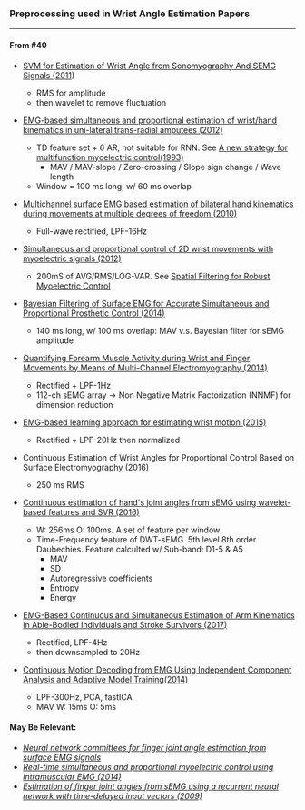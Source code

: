 ### Preprocessing used in Wrist Angle Estimation Papers 

---
#### From #40 
* [SVM for Estimation of Wrist Angle from Sonomyography And SEMG Signals (2011)](http://ieeexplore.ieee.org/document/4353415/)
  * RMS for amplitude
  * then wavelet to remove fluctuation

* [EMG-based simultaneous and proportional estimation of wrist/hand kinematics in uni-lateral trans-radial amputees (2012)](https://jneuroengrehab.biomedcentral.com/articles/10.1186/1743-0003-9-42)
  * TD feature set + 6 AR, not suitable for RNN. See [A new strategy for multifunction myoelectric control(1993)](https://ieeexplore.ieee.org/document/204774/)
    * MAV / MAV-slope / Zero-crossing / Slope sign change / Wave length
  * Window = 100 ms long, w/ 60 ms overlap

* [Multichannel surface EMG based estimation of bilateral hand kinematics during movements at multiple degrees of freedom (2010)](https://ieeexplore.ieee.org/document/5627622/)
  * Full-wave rectified, LPF-16Hz

* [Simultaneous and proportional control of 2D wrist movements with myoelectric signals (2012)](http://ieeexplore.ieee.org/document/6349712/)
  * 200mS of AVG/RMS/LOG-VAR. See [Spatial Filtering for Robust Myoelectric Control](https://ieeexplore.ieee.org/document/6156755/)

* [Bayesian Filtering of Surface EMG for Accurate Simultaneous and Proportional Prosthetic Control (2014)](http://ieeexplore.ieee.org/document/7332757/)
  * 140 ms long, w/ 100 ms overlap: MAV v.s. Bayesian filter for sEMG amplitude 

* [Quantifying Forearm Muscle Activity during Wrist and Finger Movements by Means of Multi-Channel Electromyography (2014)](https://www.ncbi.nlm.nih.gov/pmc/articles/PMC4188712/)
  * Rectified + LPF-1Hz
  * 112-ch sEMG array -> Non Negative Matrix Factorization (NNMF) for dimension reduction

* [EMG-based learning approach for estimating wrist motion (2015)](https://www.researchgate.net/publication/283713267_EMG-based_learning_approach_for_estimating_wrist_motion)
  * Rectified + LPF-20Hz then normalized

* Continuous Estimation of Wrist Angles for Proportional Control Based on Surface Electromyography (2016)
  * 250 ms RMS

* [Continuous estimation of hand's joint angles from sEMG using wavelet-based features and SVR (2016)](https://dl.acm.org/citation.cfm?id=3051498)
  * W: 256ms O: 100ms. A set of feature per window
  * Time-Frequency feature of DWT-sEMG. 5th level 8th order Daubechies. Feature calculted w/ Sub-band: D1-5 & A5
    * MAV
    * SD
    * Autoregressive coefficients
    * Entropy
    * Energy

* [EMG-Based Continuous and Simultaneous Estimation of Arm Kinematics in Able-Bodied Individuals and Stroke Survivors (2017)](https://www.ncbi.nlm.nih.gov/pmc/articles/PMC5575159/)
  * Rectified, LPF-4Hz
  * then downsampled to 20Hz

* [Continuous Motion Decoding from EMG Using Independent Component Analysis and Adaptive Model Training(2014)](https://www.ncbi.nlm.nih.gov/pubmed/25571132)
  * LPF-300Hz, PCA, fastICA
  * MAV W: 15ms O: 5ms

#### May Be Relevant: 
* *[Neural network committees for finger joint angle estimation from surface EMG signals](https://biomedical-engineering-online.biomedcentral.com/articles/10.1186/1475-925X-8-2)*
* *[Real-time simultaneous and proportional myoelectric control using intramuscular EMG (2014)](http://iopscience.iop.org/article/10.1088/1741-2560/11/6/066013/pdf)*
* *[Estimation of finger joint angles from sEMG using a recurrent neural network with time-delayed input vectors (2009)](https://www.researchgate.net/publication/224580490_Estimation_of_finger_joint_angles_from_sEMG_using_a_recurrent_neural_network_with_time-delayed_input_vectors)*
